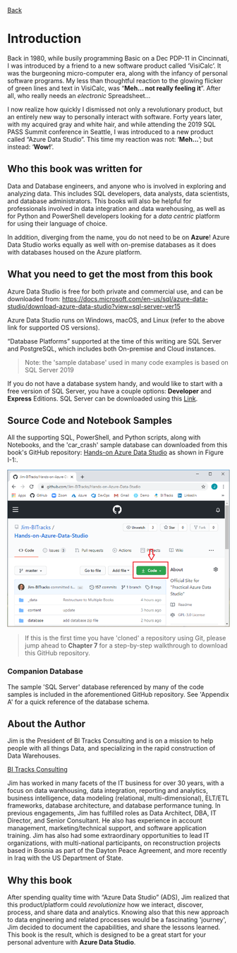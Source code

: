 [Back](../readme.md)

# Introduction
Back in 1980, while busily programming Basic on a Dec PDP-11 in Cincinnati, I was introduced by a friend to a new software product called ‘VisiCalc’. It was the burgeoning micro-computer era, along with the infancy of personal software programs. My less than thoughtful reaction to the glowing flicker of green lines and text in VisiCalc, was “**Meh… not really feeling it**”. After all, who really needs an *electronic* Spreadsheet...

I now realize how quickly I dismissed not only a revolutionary product, but an entirely new way to personally interact with software. Forty years later, with my acquired gray and white hair, and while attending the 2019 SQL PASS Summit conference in Seattle, I was introduced to a new product called “Azure Data Studio”. This time my reaction was not: ‘**Meh...**’; but instead: ‘**Wow!**’. 

## Who this book was written for
Data and Database engineers, and anyone who is involved in exploring and analyzing data. This includes SQL developers, data analysts, data scientists, and database administrators. This books will also be helpful for professionals involved in data integration and data warehousing, as well as for Python and PowerShell developers looking for a *data centric* platform for using their language of choice.

In addition, diverging from the name, you do not need to be on **Azure**! Azure Data Studio works equally as well with on-premise databases as it does with databases housed on the Azure platform.

## What you need to get the most from this book
Azure Data Studio is free for both private and commercial use, and can be downloaded from:
https://docs.microsoft.com/en-us/sql/azure-data-studio/download-azure-data-studio?view=sql-server-ver15

Azure Data Studio runs on Windows, macOS, and Linux (refer to the above link for supported OS versions).

“Database Platforms” supported at the time of this writing are SQL Server and PostgreSQL, which includes both On-premise and Cloud instances.

> Note: the 'sample database' used in many code examples is based on SQL Server 2019

If you do not have a database system handy, and would like to start with a free version of SQL Server, you have a couple options: **Developer** and **Express** Editions. SQL Server can be downloaded using this [Link](https://www.microsoft.com/en-us/sql-server/sql-server-downloads).

## Source Code and Notebook Samples

All the supporting SQL, PowerShell, and Python scripts, along with Notebooks, and the 'car_crash' sample database can downloaded from this book's GitHub repository: [Hands-on Azure Data Studio](https://github.com/Jim-BITracks/Hands-on-Azure-Data-Studio.git) as shown in Figure I-1:. 

![Figure I-1. GitHub Site for Book](Figure_I_01.png)

>If this is the first time you have 'cloned' a repository using Git, please jump ahead to **Chapter 7** for a step-by-step walkthrough to download this GitHub repository.

### Companion Database
The sample 'SQL Server' database referenced by many of the code samples is included in the aforementioned GitHub repository. See 'Appendix A' for a quick reference of the database schema.

## About the Author
Jim is the President of BI Tracks Consulting and is on a mission to help people with all things Data, and specializing in the rapid construction of Data Warehouses.

[BI Tracks Consulting](https://www.bitracks.com/)

Jim has worked in many facets of the IT business for over 30 years, with a focus on data warehousing, data integration, reporting and analytics, business intelligence, data modeling (relational, multi-dimensional), ELT/ETL frameworks, database architecture, and database performance tuning. In previous engagements, Jim has fulfilled roles as Data Architect, DBA, IT Director, and Senior Consultant. He also has experience in account management, marketing/technical support, and software application training. Jim has also had some extraordinary opportunities to lead IT organizations, with multi-national participants, on reconstruction projects based in Bosnia as part of the Dayton Peace Agreement, and more recently in Iraq with the US Department of State.

## Why this book
After spending quality time with “Azure Data Studio” (ADS), Jim realized that this product/platform could *revolutionize* how we interact, discover, process, and share data and analytics. Knowing also that this new approach to data engineering and related processes would be a fascinating 'journey', Jim decided to  document the capabilities, and share the lessons learned. This book is the result, which is designed to be a great start for your personal adventure with **Azure Data Studio**.
